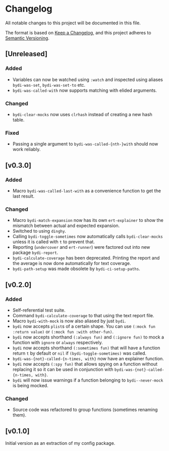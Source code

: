 # Changelog

All notable changes to this project will be documented in this file.

The format is based on [Keep a Changelog](https://keepachangelog.com/en/1.0.0/),
and this project adheres to [Semantic Versioning](https://semver.org/spec/v2.0.0.html).

## [Unreleased]

### Added

- Variables can now be watched using `:watch` and inspected using
  aliases `bydi-was-set`, `bydi-was-set-to` etc.
- `bydi-was-called-with` now supports matching with elided arguments.

### Changed

- `bydi-clear-mocks` now uses `clrhash` instead of creating a new hash
  table.

### Fixed

- Passing a single argument to `bydi-was-called-{nth-}with` should now
  work reliably.

## [v0.3.0]

### Added

- Macro `bydi-was-called-last-with` as a convenience function to get
  the last result.

### Changed

- Macro `bydi-match-expansion` now has its own `ert-explainer` to show
  the mismatch between actual and expected expansion.
- Switched to using `dinghy`.
- Calling `bydi-toggle-sometimes` now automatically calls
  `bydi-clear-mocks` unless it is called with `t` to prevent that.
- Reporting (`undercover` and `ert-runner`) were factored out into new
  package `bydi-report`.
- `bydi-calculate-coverage` has been deprecated. Printing the report
  and the average is now done automatically for text coverage.
- `bydi-path-setup` was made obsolete by `bydi-ci-setup-paths`.

## [v0.2.0]

### Added

- Self-referential test suite.
- Command `bydi-calculate-coverage` to that using the text report file.
- Macro `bydi-with-mock` is now also aliased by just `bydi`.
- `bydi` now accepts `plist`s of a certain shape. You can use `(:mock
  fun :return value)` or `(:mock fun :with other-fun)`.
- `bydi` now accepts shorthand `(:always fun)` and `(:ignore fun)` to
  mock a function with `ignore` or `always` respectively.
- `bydi` now accepts shorthand `(:sometimes fun)` that will have a
  function return `t` by default or `nil` if `(bydi-toggle-sometimes)`
  was called.
- `bydi-was-{not}-called-{n-times, with}` now have an explainer
  function.
- `bydi` now accepts `(:spy fun)` that allows spying on a function
  without replacing it so it can be used in conjunction with
  `bydi-was-{not}-called-{n-times, with}`.
- `bydi` will now issue warnings if a function belonging to
  `bydi--never-mock` is being mocked.

### Changed

- Source code was refactored to group functions (sometimes renaming them).

## [v0.1.0]

Initial version as an extraction of my config package.
